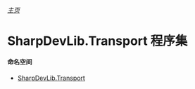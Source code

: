 ###### [主页](./Index.md "主页")
# SharpDevLib.Transport 程序集
#### 命名空间
* [SharpDevLib.Transport](./SharpDevLib.Transport.namespace.md "SharpDevLib.Transport")

